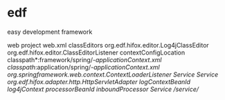 # edf
easy development framework

web project web.xml
<context-param>
    <param-name>classEditors</param-name>
    <param-value>org.edf.hifox.editor.Log4jClassEditor</param-value>
  </context-param>
  <listener>
    <listener-class>org.edf.hifox.editor.ClassEditorListener</listener-class>
  </listener>
  <context-param>
    <param-name>contextConfigLocation</param-name>
    <param-value>
			classpath*:framework/spring/*-applicationContext.xml
			classpath*:application/spring/*-applicationContext.xml
		</param-value>
  </context-param>
  <listener>
    <listener-class>org.springframework.web.context.ContextLoaderListener</listener-class>
  </listener>
  <servlet>
    <display-name>Service</display-name>
    <servlet-name>Service</servlet-name>
    <servlet-class>org.edf.hifox.adapter.http.HttpServletAdapter</servlet-class>
    <init-param>
      <param-name>logContextBeanId</param-name>
      <param-value>log4jContext</param-value>
    </init-param>
    <init-param>
      <param-name>processorBeanId</param-name>
      <param-value>inboundProcessor</param-value>
    </init-param>
  </servlet>
  <servlet-mapping>
    <servlet-name>Service</servlet-name>
    <url-pattern>/service/*</url-pattern>
  </servlet-mapping>
